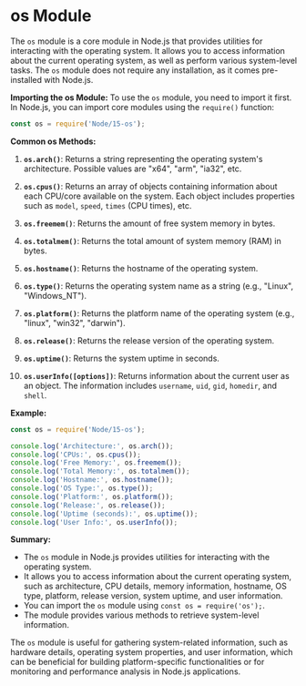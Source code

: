 # os Module 

The `os` module is a core module in Node.js that provides utilities for interacting with the operating system. It allows you to access information about the current operating system, as well as perform various system-level tasks. The `os` module does not require any installation, as it comes pre-installed with Node.js.

**Importing the os Module:**
To use the `os` module, you need to import it first. In Node.js, you can import core modules using the `require()` function:

```javascript
const os = require('Node/15-os');
```

**Common os Methods:**

1. **`os.arch()`**:
   Returns a string representing the operating system's architecture. Possible values are "x64", "arm", "ia32", etc.

2. **`os.cpus()`**:
   Returns an array of objects containing information about each CPU/core available on the system. Each object includes properties such as `model`, `speed`, `times` (CPU times), etc.

3. **`os.freemem()`**:
   Returns the amount of free system memory in bytes.

4. **`os.totalmem()`**:
   Returns the total amount of system memory (RAM) in bytes.

5. **`os.hostname()`**:
   Returns the hostname of the operating system.

6. **`os.type()`**:
   Returns the operating system name as a string (e.g., "Linux", "Windows_NT").

7. **`os.platform()`**:
   Returns the platform name of the operating system (e.g., "linux", "win32", "darwin").

8. **`os.release()`**:
   Returns the release version of the operating system.

9. **`os.uptime()`**:
   Returns the system uptime in seconds.

10. **`os.userInfo([options])`**:
    Returns information about the current user as an object. The information includes `username`, `uid`, `gid`, `homedir`, and `shell`.

**Example:**

```javascript
const os = require('Node/15-os');

console.log('Architecture:', os.arch());
console.log('CPUs:', os.cpus());
console.log('Free Memory:', os.freemem());
console.log('Total Memory:', os.totalmem());
console.log('Hostname:', os.hostname());
console.log('OS Type:', os.type());
console.log('Platform:', os.platform());
console.log('Release:', os.release());
console.log('Uptime (seconds):', os.uptime());
console.log('User Info:', os.userInfo());
```

**Summary:**
- The `os` module in Node.js provides utilities for interacting with the operating system.
- It allows you to access information about the current operating system, such as architecture, CPU details, memory information, hostname, OS type, platform, release version, system uptime, and user information.
- You can import the `os` module using `const os = require('os');`.
- The module provides various methods to retrieve system-level information.

The `os` module is useful for gathering system-related information, such as hardware details, operating system properties, and user information, which can be beneficial for building platform-specific functionalities or for monitoring and performance analysis in Node.js applications.
